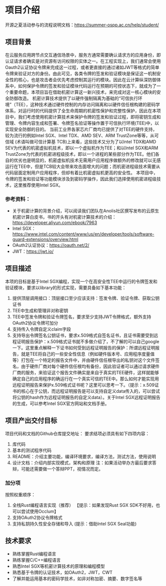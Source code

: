 # 项目介绍

开源之夏活动参与的流程说明文档：https://summer-ospp.ac.cn/help/student/

## 项目背景
在云服务应用跨节点交互通信场景中，服务方通常需要确认请求方的应用身份，即认证请求者确实是对资源有访问权限的实体之一。在工程实现上，我们通常会使用Oauth2认证协议令牌来完成这一过程，或者更直接的通过诸如JWT等格式的简单令牌来验证对方的身份。由此可见，各类令牌的签发和验证模块是保证这一机制安全性的核心，也是攻击者会优先考虑控制其运行的模块。因此在云计算纵深防御体系中，如何保护令牌的签发和验证模块代码运行在预期的可控状态下，就成为了一个重要命题，本项目旨在借助机密计算这一新兴技术，来完成对这一核心模块的安全防御改造。
机密计算技术提供了以硬件强制隔离为基础的“可信执行环境”（TEE），这种技术通过硬件控制的内存访问隔离和以硬件信任根构建的密码学体系，对运行时的代码提供了全生命周期的机密性保护和完整性保护，因此在本项目中，我们考虑使用机密计算技术来保护令牌的签发和验证过程，即将密钥生成和管理、令牌内容生成和签署、令牌签名验证等操作置于可信执行环境(TEE)中，以实现安全防御的目的。
当前工业界各家芯片厂商均已提供了对TEE的硬件支持，较为流行的例如Intel SGX、Intel TDX、AMD SEV、ARM TrustZone等等，从可信域 (术语叫做可信计算基 TCB)上来看，这些技术又分为了以Intel TDX和AMD SEV为代表的机密虚拟机技术，即以一个虚拟机作为TEE；和以Intel SGX和ARM TrustZone为代表的机密进程级技术，即以一个进程的某些部分作为TEE。他们各自的优劣也是明显的，机密虚拟机技术无需用户应用程序做额外的修改就可以无感运行在TEE中，但是TCB较大会带来攻击面增大的问题；而机密进程级技术需要从代码层面定制用户应用程序，但却有着比机密虚拟机更高的安全性。
本项目中，令牌的签发和验证等功能模块涉及到密码学操作，因此我们选择使用机密进程级技术，这里推荐使用Intel SGX。

### 参考资料：
- 关于机密计算的背景介绍，可以阅读我们团队在Anolis社区撰写发布的云原生机密计算白皮书，书的开头有对机密计算技术的介绍：https://developer.aliyun.com/ebook/7963
- Intel SGX：https://www.intel.com/content/www/us/en/developer/tools/software-guard-extensions/overview.html
- OAuth2认证协议：https://oauth.net/2/
- JWT：https://jwt.io/


## 项目描述
本项的目标是基于Intel SGX编程，实现一个在高安全性TEE中运行的令牌签发和验证模块，要求以library的形式实现，需要具备如下基本功能：
1. 提供顶层调用接口：顶层接口至少应该支持：签发令牌、验证令牌、获取公钥证书
2. TEE中生成和管理非对称密钥
3. TEE中签发令牌和验证令牌签名，要求至少支持JWT令牌格式，额外支持OAuth2协议令牌可加分
4. 支持传入令牌自定义claim字段
5. 支持导出令牌签名公钥证书，要求x.509格式自签名证书，且证书需要受到远程证明报告保护：x.509格式证书就不多做介绍了，不了解的可以自己google一下。这里重点解释一下证书如何受到远程证明报告的保护：所谓远程证明报告，就是TEE将自己的一些安全性信息（例如硬件版本号、应用程序度量值等）打包在一个特定的报告文件中，并由硬件信任根导出的私钥对这个文件签名，由于硬件厂商对每个硬件信任根均有备份，因此验证者可以通过请求硬件厂商的服务，来验证这个报告文件确实是来自于真实的TEE硬件，这样就能够确定自己的应用程序的确运行在一个真实可信的TEE中。那么如何才能实现用远程证明报告来保护x.509格式证书呢？这里可以思考一下。（提示：x.509证书的核心在于公钥，而远程证明报告是可以支持自定义data传入的，可以尝试将公钥的hash作为远程证明报告的自定义data）。关于Intel SGX远程证明报告的生成，可以参考Intel SGX官方网站和文档手册。

## 项目产出交付目标
项目代码和文档的Github仓库提交地址：
要求结项必须具有如下四项内容：
1. 库代码
2. 基本的测试程序代码
3. README：介绍主要功能，编译环境要求，编译方法，测试方法，使用说明
4. 设计文档：介绍内部实现模式，架构和原理
注：如果活动举办方最后要求答辩，可能还需要做一个答辩PPT，视情况而定。

### 加分项
按照权重顺序：
1. 全栈Rust编程语言实现（推荐） 【提示：如果发现Rust SGX SDK不好用，也可以尝试使用Occlum】
2. 支持OAuth2协议令牌格式
3. 支持私钥持久性安全存储和导入 (提示：借助Intel SGX Seal功能)

## 技术要求
- 熟练掌握Rust编程语言
- 熟练掌握C/C++编程语言
- 熟悉Intel SGX等机密计算技术的原理和编程模型
- 熟悉基于令牌的认证技术，如OAuth2，JWT，CWT
- 了解并能运用基本的密码学技术，如非对称加密、摘要、数字签名等
